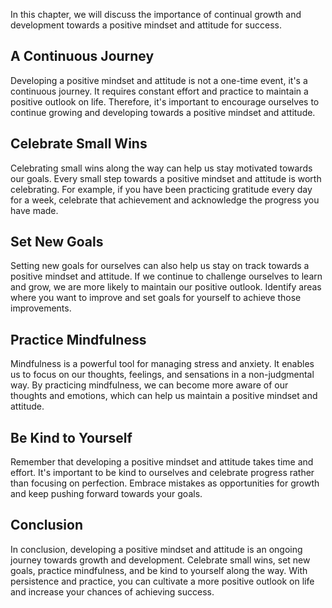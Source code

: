 
In this chapter, we will discuss the importance of continual growth and development towards a positive mindset and attitude for success.

A Continuous Journey
--------------------

Developing a positive mindset and attitude is not a one-time event, it's a continuous journey. It requires constant effort and practice to maintain a positive outlook on life. Therefore, it's important to encourage ourselves to continue growing and developing towards a positive mindset and attitude.

Celebrate Small Wins
--------------------

Celebrating small wins along the way can help us stay motivated towards our goals. Every small step towards a positive mindset and attitude is worth celebrating. For example, if you have been practicing gratitude every day for a week, celebrate that achievement and acknowledge the progress you have made.

Set New Goals
-------------

Setting new goals for ourselves can also help us stay on track towards a positive mindset and attitude. If we continue to challenge ourselves to learn and grow, we are more likely to maintain our positive outlook. Identify areas where you want to improve and set goals for yourself to achieve those improvements.

Practice Mindfulness
--------------------

Mindfulness is a powerful tool for managing stress and anxiety. It enables us to focus on our thoughts, feelings, and sensations in a non-judgmental way. By practicing mindfulness, we can become more aware of our thoughts and emotions, which can help us maintain a positive mindset and attitude.

Be Kind to Yourself
-------------------

Remember that developing a positive mindset and attitude takes time and effort. It's important to be kind to ourselves and celebrate progress rather than focusing on perfection. Embrace mistakes as opportunities for growth and keep pushing forward towards your goals.

Conclusion
----------

In conclusion, developing a positive mindset and attitude is an ongoing journey towards growth and development. Celebrate small wins, set new goals, practice mindfulness, and be kind to yourself along the way. With persistence and practice, you can cultivate a more positive outlook on life and increase your chances of achieving success.
